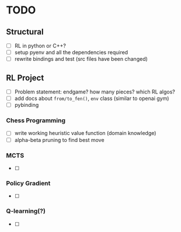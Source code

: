 # TODO

## Structural
- [ ] RL in python or C++?
- [ ] setup pyenv and all the dependencies required
- [ ] rewrite bindings and test (src files have been changed)

## RL Project

- [ ] Problem statement: endgame? how many pieces? which RL algos?
- [ ] add docs about `from/to_fen()`, `env` class (similar to openai gym)
- [ ] pybinding

### Chess Programming
- [ ] write working heuristic value function (domain knowledge)
- [ ] alpha-beta pruning to find best move

### MCTS
- [ ]

### Policy Gradient
- [ ]

### Q-learning(?)
- [ ]